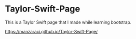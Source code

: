 # Taylor-Swift-Page

This is a Taylor Swift page that I made while learning bootstrap.

https://manzaraci.github.io/Taylor-Swift-Page/
